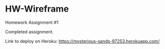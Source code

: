 # HW-Wireframe
Homework Assignment #1

Completed assignment.

Link to deploy on Heroku: 
https://mysterious-sands-97253.herokuapp.com/

